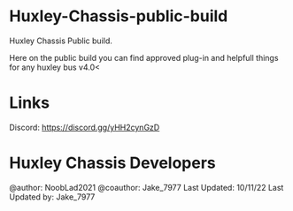 # Huxley-Chassis-public-build
Huxley Chassis Public build.

Here on the public build you can find approved plug-in and helpfull things for any huxley bus v4.0<

# Links
Discord: https://discord.gg/yHH2cynGzD

# Huxley Chassis Developers
@author: NoobLad2021 
@coauthor: Jake_7977 
Last Updated: 10/11/22 
Last Updated by: Jake_7977

